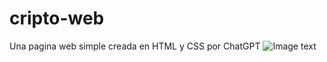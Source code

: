 # cripto-web
Una pagina web simple creada en HTML y CSS por ChatGPT
![Image text](https://github.com/zzuljs/CppLearning/blob/master/CppLearning/raw/master/Itachi.jpg)
